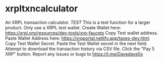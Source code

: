 # xrpltxncalculator
An XRPL transaction calculator.
*TEST* This is a test function for a larger product. Only use a XRPL test wallet.
Create Wallet here: https://xrpl.org/resources/dev-tools/xrp-faucets
Copy Test wallet address.
Paste Wallet Address here: https://xrpportal.netlify.app/taxes-dev.html
Copy Test Wallet Secret.
Paste the Test Wallet secret in the next field.
Attempt to download the transaction history via CSV file.
Click the "Pay 5 XRP" button.
Report any issues or bugs to https://t.me/Davedave0x
